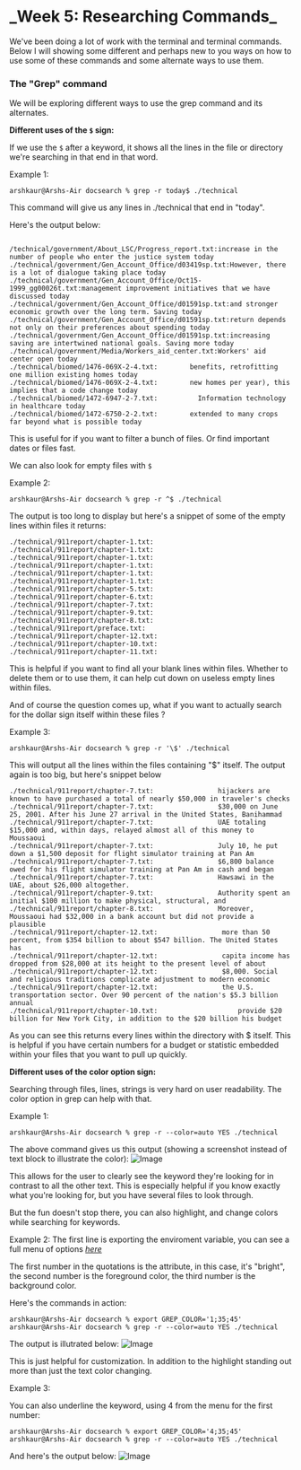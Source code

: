 <h1>_Week 5: Researching Commands_</h1>

We've been doing a lot of work with the terminal and terminal commands. Below I will showing some different and perhaps new to you ways on how to use some of these commands and some alternate ways to use them. 

<h3>The "Grep" command</h3>
We will be exploring different ways to use the grep command and its alternates.

__Different uses of the ```$``` sign:__

If we use the ```$``` after a keyword, it shows all the lines in the file or directory we're searching in that end in that word.


Example 1:

```arshkaur@Arshs-Air docsearch % grep -r today$ ./technical```

This command will give us any lines in ./technical that end in "today".

Here's the output below:
```

/technical/government/About_LSC/Progress_report.txt:increase in the number of people who enter the justice system today
./technical/government/Gen_Account_Office/d03419sp.txt:However, there is a lot of dialogue taking place today
./technical/government/Gen_Account_Office/Oct15-1999_gg00026t.txt:management improvement initiatives that we have discussed today
./technical/government/Gen_Account_Office/d01591sp.txt:and stronger economic growth over the long term. Saving today
./technical/government/Gen_Account_Office/d01591sp.txt:return depends not only on their preferences about spending today
./technical/government/Gen_Account_Office/d01591sp.txt:increasing saving are intertwined national goals. Saving more today
./technical/government/Media/Workers_aid_center.txt:Workers' aid center open today
./technical/biomed/1476-069X-2-4.txt:        benefits, retrofitting one million existing homes today
./technical/biomed/1476-069X-2-4.txt:        new homes per year), this implies that a code change today
./technical/biomed/1472-6947-2-7.txt:          Information technology in healthcare today
./technical/biomed/1472-6750-2-2.txt:        extended to many crops far beyond what is possible today

```
This is useful for if you want to filter a bunch of files. Or find important dates or files fast.


We can also look for empty files with `$`

Example 2: 

```arshkaur@Arshs-Air docsearch % grep -r ^$ ./technical```

The output is too long to display but here's a snippet of some of the empty lines within files it returns: 

```
./technical/911report/chapter-1.txt:
./technical/911report/chapter-1.txt:
./technical/911report/chapter-1.txt:
./technical/911report/chapter-1.txt:
./technical/911report/chapter-1.txt:
./technical/911report/chapter-1.txt:
./technical/911report/chapter-5.txt:
./technical/911report/chapter-6.txt:
./technical/911report/chapter-7.txt:
./technical/911report/chapter-9.txt:
./technical/911report/chapter-8.txt:
./technical/911report/preface.txt:
./technical/911report/chapter-12.txt:
./technical/911report/chapter-10.txt:
./technical/911report/chapter-11.txt:
```

This is helpful if you want to find all your blank lines within files. Whether to delete them or to use them, it can help cut down on useless empty lines within files. 


And of course the question comes up, what if you want to actually search for the dollar sign itself within these files ?

Example 3:

```arshkaur@Arshs-Air docsearch % grep -r '\$' ./technical```

This will output all the lines within the files containing "$" itself. The output again is too big, but here's snippet below

```
./technical/911report/chapter-7.txt:                hijackers are known to have purchased a total of nearly $50,000 in traveler's checks
./technical/911report/chapter-7.txt:                $30,000 on June 25, 2001. After his June 27 arrival in the United States, Banihammad
./technical/911report/chapter-7.txt:                UAE totaling $15,000 and, within days, relayed almost all of this money to Moussaoui
./technical/911report/chapter-7.txt:                July 10, he put down a $1,500 deposit for flight simulator training at Pan Am
./technical/911report/chapter-7.txt:                $6,800 balance owed for his flight simulator training at Pan Am in cash and began
./technical/911report/chapter-7.txt:                Hawsawi in the UAE, about $26,000 altogether.
./technical/911report/chapter-9.txt:                Authority spent an initial $100 million to make physical, structural, and
./technical/911report/chapter-8.txt:                Moreover, Moussaoui had $32,000 in a bank account but did not provide a plausible
./technical/911report/chapter-12.txt:                more than 50 percent, from $354 billion to about $547 billion. The United States has
./technical/911report/chapter-12.txt:                capita income has dropped from $28,000 at its height to the present level of about
./technical/911report/chapter-12.txt:                $8,000. Social and religious traditions complicate adjustment to modern economic
./technical/911report/chapter-12.txt:                the U.S. transportation sector. Over 90 percent of the nation's $5.3 billion annual
./technical/911report/chapter-10.txt:                    provide $20 billion for New York City, in addition to the $20 billion his budget
```
As you can see this returns every lines within the directory with $ itself. This is helpful if you have certain numbers for a budget or statistic embedded within your files that you want to pull up quickly.

__Different uses of the color option sign:__

Searching through files, lines, strings is very hard on user readability. The color option in grep can help with that.


Example 1:

```arshkaur@Arshs-Air docsearch % grep -r --color=auto YES ./technical```

The above command gives us this output (showing a screenshot instead of text block to illustrate the color):
![Image](lab-images/week5_1.png)

This allows for the user to clearly see the keyword they're looking for in contrast to all the other text. This is especially helpful if you know exactly what you're looking for, but you have several files to look through.


But the fun doesn't stop there, you can also highlight, and change colors while searching for keywords.

Example 2:
The first line is exporting the enviroment variable, you can see a full menu of options _[here](https://arkit.co.in/practical-grep-command-tricks/)_ 

The first number in the quotations is the attribute, in this case, it's "bright", the second number is the foreground color, the third number is the background color.

Here's the commands in action:

```
arshkaur@Arshs-Air docsearch % export GREP_COLOR='1;35;45'         
arshkaur@Arshs-Air docsearch % grep -r --color=auto YES ./technical
```

The output is illutrated below:
![Image](lab-images/week5_2.png)

This is just helpful for customization. In addition to the highlight standing out more than just the text color changing.


Example 3:

You can also underline the keyword, using 4 from the menu for the first number:

```
arshkaur@Arshs-Air docsearch % export GREP_COLOR='4;35;45'       
arshkaur@Arshs-Air docsearch % grep -r --color=auto YES ./technical
```

And here's the output below:
![Image](lab-images/week5_3.png)








